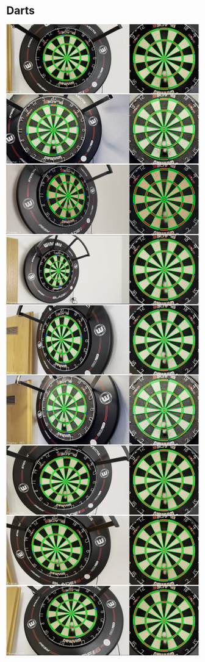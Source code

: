 # Darts
![](results/img1.png)
![](results/img2.png)
![](results/img3.png)
![](results/img4.png)
![](results/img5.png)
![](results/img6.png)
![](results/img7.png)
![](results/img8.png)
![](results/img9.png)